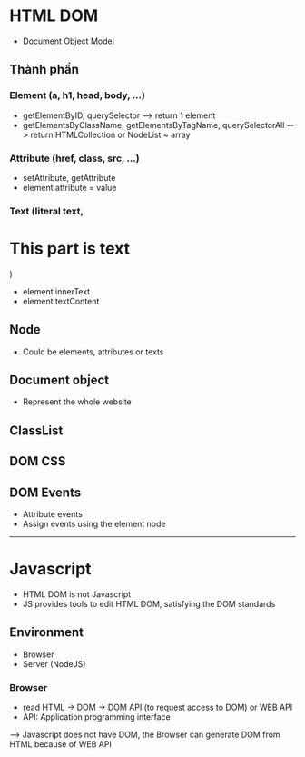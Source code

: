 # HTML DOM
- Document Object Model

## Thành phần 
### Element (a, h1, head, body, ...)
- getElementByID, querySelector --> return 1 element
- getElementsByClassName, getElementsByTagName, querySelectorAll 
--> return HTMLCollection or NodeList ~ array

### Attribute (href, class, src, ...)
- setAttribute, getAttribute
- element.attribute = value

### Text (literal text, <h1>This part is text</h1>)
- element.innerText
- element.textContent

## Node
- Could be elements, attributes or texts

## Document object
- Represent the whole website

## ClassList

## DOM CSS

## DOM Events
- Attribute events
- Assign events using the element node

--------------------------------------------------

# Javascript
- HTML DOM is not Javascript
- JS provides tools to edit HTML DOM, satisfying the DOM standards

## Environment
- Browser
- Server (NodeJS)

### Browser
- read HTML -> DOM -> DOM API (to request access to DOM) or WEB API
- API: Application programming interface

--> Javascript does not have DOM, 
the Browser can generate DOM from HTML because of WEB API
